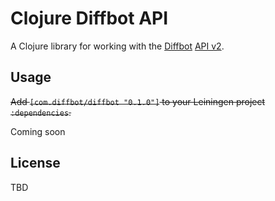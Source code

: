 # Clojure Diffbot API

A Clojure library for working with the [Diffbot](http://www/diffbot.com) [API v2](http://www.diffbot.com/products/automatic/).

## Usage

~~Add `[com.diffbot/diffbot "0.1.0"]` to your Leiningen project `:dependencies`.~~

Coming soon

## License

TBD
